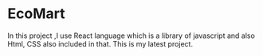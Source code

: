 # EcoMart
 In this project ,I use React language which is a library of javascript and also Html, CSS also included in that. This is my latest project.
